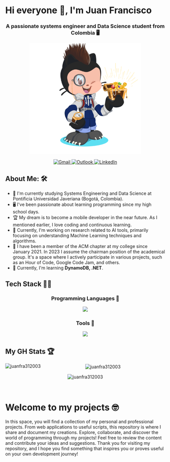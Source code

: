 <h1>Hi everyone 🤙, I'm Juan Francisco </h1>
<h3 align = "center">A passionate systems engineer and Data Science student from Colombia 🖥️ </h3>

<p align = "center">
  <img src="sources/octocat-jfre.png" height=350">
</p>

<div align = "center">
  <a href="mailto:juanframireze@gmail.com">
      <img src="https://img.shields.io/badge/Gmail-EA4335?style=for-the-badge&logo=gmail&logoColor=white" alt="Gmail">
  </a>
  <a href="mailto:juanframireze@javeriana.edu.co">
      <img src="https://img.shields.io/badge/Outlook-0078D4?style=for-the-badge&logo=microsoft-outlook&logoColor=white" alt="Outlook">
  </a>
  <a href="https://www.linkedin.com/in/juan-francisco-ramirez-escobar-575636212">
      <img src="https://img.shields.io/badge/LinkedIn-0A66C2?style=for-the-badge&logo=linkedin&logoColor=white" alt="LinkedIn">
  </a>
</div>

## About Me: 🛠️
<ul>
  <li>📘 I'm currently studying Systems Engineering and Data Science at Pontificia Universidad Javeriana (Bogotá, Colombia).</li>
  <li>🖥 I've been passionate about learning programming since my high school days.</li>
  <li>🏆 My dream is to become a mobile developer in the near future. As I mentioned earlier, I love coding and continuous learning.</li>
  <li>🤖 Currently, I'm working on research related to AI tools, primarily focusing on understanding Machine Learning techniques and algorithms.</li>
  <li>🥇 I have been a member of the ACM chapter at my college since January 2021. In 2023 I assume the chairman position of the academical group. It's a space where I actively participate in various projects, such as an Hour of Code, Google Code Jam, and others.</li>
  <li>🧠 Currently, I'm learning <b>DynamoDB, .NET</b>. </li>
</ul>

  
 <h2>Tech Stack 🧑‍💻 </h2>

  <h3 align = "center"> Programming Languages 📢 </h3>
  <p align = "center">
    <a href="https://skillicons.dev">
      <img src="https://skillicons.dev/icons?i=python,java,kotlin,c,cpp,dart,html,css,js,r&perline=15" />
    </a>
  </p>
  
  <h3 align = "center"> Tools 🧰 </h3>
  <p align = "center">
    <a href="https://skillicons.dev">
      <img src="https://skillicons.dev/icons?i=scikitlearn,firebase,androidstudio,flutter,angular,spring,net,docker,figma&perline=15" />
    </a>
  </p>

<h2> My GH Stats 🏆 </h2>
<p align = "center"><img align="left" src="https://github-readme-stats.vercel.app/api/top-langs?username=juanfra312003&show_icons=true&theme=react&locale=en&layout=donut" alt="juanfra312003" /></p>

<p align = "center"><img align="center" src="https://github-readme-stats.vercel.app/api?username=juanfra312003&show_icons=true&theme=react&locale=en" alt="juanfra312003" /></p>

<p align = "center"><img align="center" src="https://github-readme-streak-stats.herokuapp.com/?user=juanfra312003&theme=react" alt="juanfra312003" /></p>

<br>

<h1> Welcome to my projects 🤓</h1>
<p> In this space, you will find a collection of my personal and professional projects. From web applications to useful scripts, this repository is where I share and document my creations. Explore, collaborate, and discover the world of programming through my projects! Feel free to review the content and contribute your ideas and suggestions. Thank you for visiting my repository, and I hope you find something that inspires you or proves useful on your own development journey!
</p>

